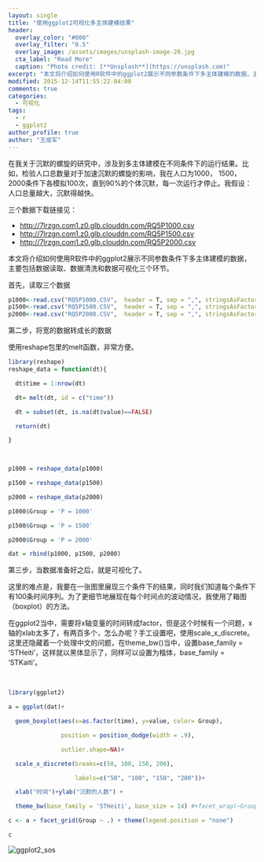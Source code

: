 ```yaml
---
layout: single
title: "使用ggplot2可视化多主体建模结果"
header:
  overlay_color: "#000"
  overlay_filter: "0.5"
  overlay_image: /assets/images/unsplash-image-20.jpg
  cta_label: "Read More"
  caption: "Photo credit: [**Unsplash**](https://unsplash.com)"
excerpt: "本文将介绍如何使用R软件中的ggplot2展示不同参数条件下多主体建模的数据，主要包括数据读取、数据清洗和数据可视化三个环节。"
modified: 2015-12-14T11:55:22-04:00
comments: true
categories:
  - 可视化
tags:
  - r
  - ggplot2
author_profile: true
author: "王成军"
---
```


在我关于沉默的螺旋的研究中，涉及到多主体建模在不同条件下的运行结果。比如，检验人口总数量对于加速沉默的螺旋的影响，我在人口为1000， 1500， 2000条件下各模拟100次，直到90%的个体沉默，每一次运行才停止。我假设：人口总量越大，沉默得越快。


三个数据下载链接见：

- http://7lrzgn.com1.z0.glb.clouddn.com/RQ5P1000.csv
- http://7lrzgn.com1.z0.glb.clouddn.com/RQ5P1500.csv
- http://7lrzgn.com1.z0.glb.clouddn.com/RQ5P2000.csv

本文将介绍如何使用R软件中的ggplot2展示不同参数条件下多主体建模的数据，主要包括数据读取、数据清洗和数据可视化三个环节。

首先，读取三个数据


```r
p1000<-read.csv("RQ5P1000.CSV",  header = T, sep = ",", stringsAsFactor=TRUE)
p1500<-read.csv("RQ5P1500.CSV",  header = T, sep = ",", stringsAsFactor=TRUE)
p2000<-read.csv("RQ5P2000.CSV",  header = T, sep = ",", stringsAsFactor=TRUE)
```

第二步，将宽的数据转成长的数据

使用reshape包里的melt函数，非常方便。


```r
library(reshape)
reshape_data = function(dt){

  dt$time = 1:nrow(dt)

  dt= melt(dt, id = c("time"))

  dt = subset(dt, is.na(dt$value)==FALSE)

  return(dt)

}

​

p1000 = reshape_data(p1000)

p1500 = reshape_data(p1500)

p2000 = reshape_data(p2000)

p1000$Group = 'P = 1000'

p1500$Group = 'P = 1500'

p2000$Group = 'P = 2000'

dat = rbind(p1000, p1500, p2000)
```

第三步，当数据准备好之后，就是可视化了。

这里的难点是，我要在一张图里展现三个条件下的结果，同时我们知道每个条件下有100条时间序列。为了更细节地展现在每个时间点的波动情况，我使用了箱图（boxplot）的方法。

在ggplot2当中，需要将x轴变量的时间转成factor，但是这个时候有一个问题，x轴的xlab太多了​​，有两百多个，怎么办呢？手工设置吧，使用scale_x_discrete。 这里还隐藏着一个处理中文的问题，在theme_bw()当中，设置base_family = &#8216;STHeiti&#8217;，这样就以黑体显示了，同样可以设置为楷体，base_family = &#8216;STKaiti&#8217;。

​


```r
library(ggplot2)

a = ggplot(dat)+

  geom_boxplot(aes(x=as.factor(time), y=value, color= Group),

               position = position_dodge(width = .9),

               outlier.shape=NA)+

  scale_x_discrete(breaks=c(50, 100, 150, 200),

                   labels=c("50", "100", "150", "200"))+

  xlab("时间")+ylab("沉默的人数") +

  theme_bw(base_family = 'STHeiti', base_size = 14) #+facet_wrap(~Group)

c <- a + facet_grid(Group ~ .) + theme(legend.position = "none")

c
```

![ggplot2_sos](http://oaf2qt3yk.bkt.clouddn.com/275257d1806afc5be0e247e21f5e4c34.png)
